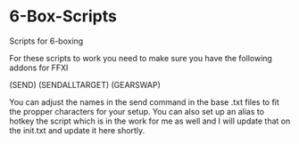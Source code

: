 # 6-Box-Scripts


Scripts for 6-boxing

For these scripts to work you need to make sure you have the following addons for FFXI

(SEND) (SENDALLTARGET) (GEARSWAP)

You can adjust the names in the send command in the base .txt files to fit the propper characters for your setup. You can also set up an alias to hotkey the script which is in the work for me as well and I will update that on the init.txt and update it here shortly.
